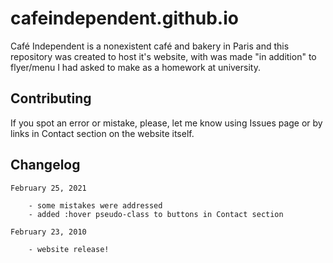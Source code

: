 # cafeindependent.github.io

Café Independent is a nonexistent café and bakery in Paris and this repository was created to host it's website, with was made "in addition" to flyer/menu I had asked to make as a homework at university.

## Contributing

If you spot an error or mistake, please, let me know using Issues page or by links in Contact section on the website itself.

## Changelog

```
February 25, 2021

	- some mistakes were addressed
	- added :hover pseudo-class to buttons in Contact section

February 23, 2010

	- website release!
```
